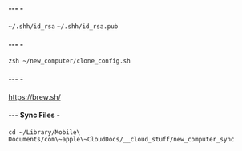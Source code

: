 #### --- -

`~/.shh/id_rsa`
`~/.shh/id_rsa.pub`

#### --- -

`zsh ~/new_computer/clone_config.sh`

#### --- -

https://brew.sh/

#### --- Sync Files -

`cd ~/Library/Mobile\ Documents/com\~apple\~CloudDocs/__cloud_stuff/new_computer_sync`
